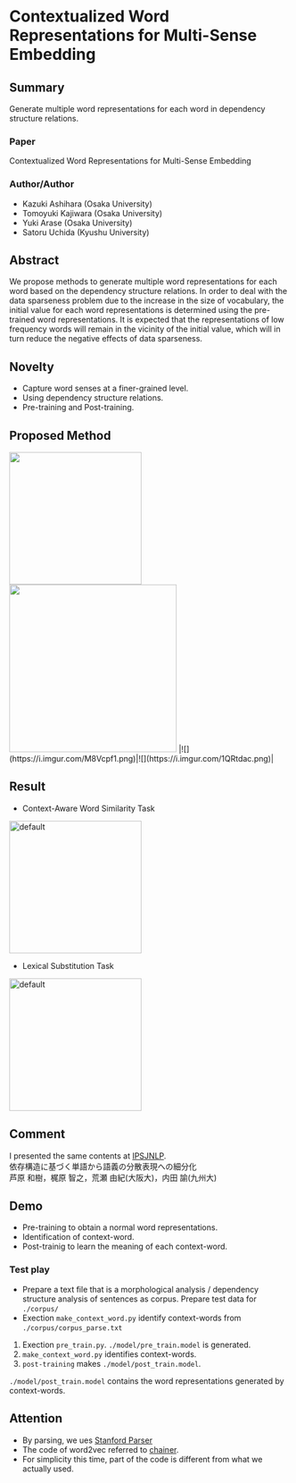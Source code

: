 # Contextualized Word Representations for Multi-Sense Embedding

## Summary
Generate multiple word representations for each word in dependency structure relations.

### Paper
Contextualized Word Representations for Multi-Sense Embedding

### Author/Author
- Kazuki Ashihara (Osaka University)
- Tomoyuki Kajiwara (Osaka University)
- Yuki Arase (Osaka University)
- Satoru Uchida (Kyushu University)


## Abstract
We propose methods to generate multiple word representations for each word based on the dependency structure relations.
In order to deal with the data sparseness problem due to the increase in the size of vocabulary, the initial value for each word representations is determined using the pre-trained word representations.
It is expected that the representations of low frequency words will remain in the vicinity of the initial value, which will in turn reduce the negative effects of data sparseness. 

## Novelty
- Capture word senses at a finer-grained level.
- Using dependency structure relations.
- Pre-training and Post-training.


## Proposed Method
<img width="237" src="https://i.imgur.com/M8Vcpf1.png">
<img width="300" src="https://i.imgur.com/1QRtdac.png">
|![](https://i.imgur.com/M8Vcpf1.png)|![](https://i.imgur.com/1QRtdac.png)|

## Result
- Context-Aware Word Similarity Task
<img width="237" alt="default" src="https://i.imgur.com/7o26oWk.png">


- Lexical Substitution Task
<img width="237" alt="default" src="https://i.imgur.com/vqgNcUq.png">



## Comment
I presented the same contents at [IPSJNLP](https://nl-ipsj.or.jp/2018/08/24/nl237_program/).\
依存構造に基づく単語から語義の分散表現への細分化\
芦原 和樹，梶原 智之，荒瀬 由紀(大阪大)，内田 諭(九州大)



## Demo
- Pre-training to obtain a normal word representations.
- Identification of context-word.
- Post-trainig to learn the meaning of each context-word.

### Test play
- Prepare a text file that is a morphological analysis / dependency structure analysis of sentences as corpus.
Prepare test data for `./corpus/`
- Exection `make_context_word.py` identify context-words from `./corpus/corpus_parse.txt`

1. Exection `pre_train.py`. `./model/pre_train.model` is generated.
2. `make_context_word.py` identifies context-words.
3. `post-training` makes `./model/post_train.model`.

`./model/post_train.model` contains the word representations generated by context-words.

## Attention
- By parsing, we ues [Stanford Parser](https://nlp.stanford.edu/software/lex-parser.shtml)
- The code of word2vec referred to [chainer](https://github.com/chainer/chainer/tree/master/examples/word2vec).
- For simplicity this time, part of the code is different from what we actually used.



